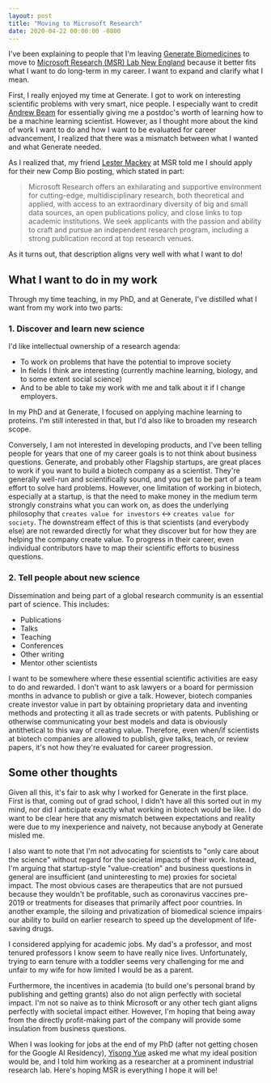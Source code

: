 ```yaml
---
layout: post
title: "Moving to Microsoft Research"
date: 2020-04-22 00:00:00 -0800
---
```


I've been explaining to people that I'm leaving [Generate Biomedicines](https://generatebiomedicines.com/) to move to [Microsoft Research (MSR) Lab New England](https://www.microsoft.com/en-us/research/lab/microsoft-research-new-england/) because it better fits what I want to do long-term in my career. I want to expand and clarify what I mean. 

First, I really enjoyed my time at Generate. I got to work on interesting scientific problems with very smart, nice people. I especially want to credit [Andrew Beam](https://www.hsph.harvard.edu/andrew-beam/) for essentially giving me a postdoc's worth of learning how to be a machine learning scientist. However, as I thought more about the kind of work I want to do and how I want to be evaluated for career advancement, I realized that there was a mismatch between what I wanted and what Generate needed. 

As I realized that, my friend [Lester Mackey](https://www.microsoft.com/en-us/research/people/lmackey/) at MSR told me I should apply for their new Comp Bio posting, which stated in part:

>Microsoft Research offers an exhilarating and supportive environment for cutting-edge, multidisciplinary research, both theoretical and applied, with access to an extraordinary diversity of big and small data sources, an open publications policy, and close links to top academic institutions. We seek applicants with the passion and ability to craft and pursue an independent research program, including a strong publication record at top research venues. 

As it turns out, that description aligns very well with what I want to do!

## What I want to do in my work

Through my time teaching, in my PhD, and at Generate, I've distilled what I want from my work into two parts: 

### 1. Discover and learn new science

I'd like intellectual ownership of a research agenda:

- To work on problems that have the potential to improve society
- In fields I think are interesting (currently machine learning, biology, and to some extent social science)
- And to be able to take my work with me and talk about it if I change employers.

In my PhD and at Generate, I focused on applying machine learning to proteins. I'm still interested in that, but I'd also like to broaden my research scope. 

Conversely, I am not interested in developing products, and I've been telling people for years that one of my career goals is to not think about business questions. Generate, and probably other Flagship startups, are great places to work if you want to build a biotech company as a scientist. They're generally well-run and scientifically sound, and you get to be part of a team effort to solve hard problems. However, one limitation of working in biotech, especially at a startup, is that the need to make money in the medium term strongly constrains what you can work on, as does the underlying philosophy that `creates value for investors` &harr; `creates value for society`. The downstream effect of this is that scientists (and everybody else) are not rewarded directly for what they discover but for how they are helping the company create value. To progress in their career, even individual contributors have to map their scientific efforts to business questions. 


### 2. Tell people about new science

Dissemination and being part of a global research community is an essential part of science. This includes: 

- Publications
- Talks
- Teaching
- Conferences
- Other writing
- Mentor other scientists

I want to be somewhere where these essential scientific activities are easy to do and rewarded. I don't want to ask lawyers or a board for permission months in advance to publish or give a talk. However, biotech companies create investor value in part by obtaining proprietary data and inventing methods and protecting it all as trade secrets or with patents. Publishing or otherwise communicating your best models and data is obviously antithetical to this way of creating value. Therefore, even when/if scientists at biotech companies are allowed to publish, give talks, teach, or review papers, it's not how they're evaluated for career progression. 


## Some other thoughts

Given all this, it's fair to ask why I worked for Generate in the first place. First is that, coming out of grad school, I didn't have all this sorted out in my mind, nor did I anticipate exactly what working in biotech would be like. I do want to be clear here that any mismatch between expectations and reality were due to my inexperience and naivety, not because anybody at Generate misled me. 

I also want to note that I'm not advocating for scientists to "only care about the science" without regard for the societal impacts of their work. Instead, I'm arguing that startup-style "value-creation" and business questions in general are insufficient (and uninteresting to me) proxies for societal impact. The most obvious cases are therapeutics that are not pursued because they wouldn't be profitable, such as coronavirus vaccines pre-2019 or treatments for diseases that primarily affect poor countries. In another example, the siloing and privatization of biomedical science impairs our ability to build on earlier research to speed up the development of life-saving drugs. 

I considered applying for academic jobs. My dad's a professor, and most tenured professors I know seem to have really nice lives. Unfortunately, trying to earn tenure with a toddler seems very challenging for me and unfair to my wife for how limited I would be as a parent. 

Furthermore, the incentives in academia (to build one's personal brand by publishing and getting grants) also do not align perfectly with societal impact. I'm not so naive as to think Microsoft or any other tech giant aligns perfectly with societal impact either. However, I'm hoping that being away from the directly profit-making part of the company will provide some insulation from business questions. 

When I was looking for jobs at the end of my PhD (after not getting chosen for the Google AI Residency), [Yisong Yue](http://www.yisongyue.com/index.php) asked me what my ideal position would be, and I told him working as a researcher at a prominent industrial research lab. Here's hoping MSR is everything I hope it will be!